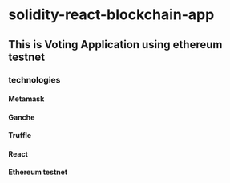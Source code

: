 # solidity-react-blockchain-app
## This is Voting Application using ethereum testnet
### technologies 
#### Metamask
#### Ganche
#### Truffle
#### React
#### Ethereum testnet
